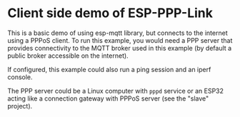 
# Client side demo of ESP-PPP-Link

This is a basic demo of using esp-mqtt library, but connects to the internet using a PPPoS client. To run this example, you would need a PPP server that provides connectivity to the MQTT broker used in this example (by default a public broker accessible on the internet).

If configured, this example could also run a ping session and an iperf console.


The PPP server could be a Linux computer with `pppd` service or an ESP32 acting like a connection gateway with PPPoS server (see the "slave" project).

